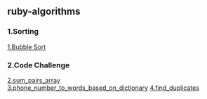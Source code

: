 ## ruby-algorithms


### 1.Sorting

[1.Bubble Sort](https://github.com/kmohanraj/ruby-algorithms/blob/master/algorithms/bubble_sort.rb)

### 2.Code Challenge
[2.sum_pairs_array](algorithms/sum_pairs_array.rb) <br>
[3.phone_number_to_words_based_on_dictionary](algorithms/phone_number_to_words_based_on_dictionary.rb)
[4.find_duplicates](algorithms/find_duplicates.rb)